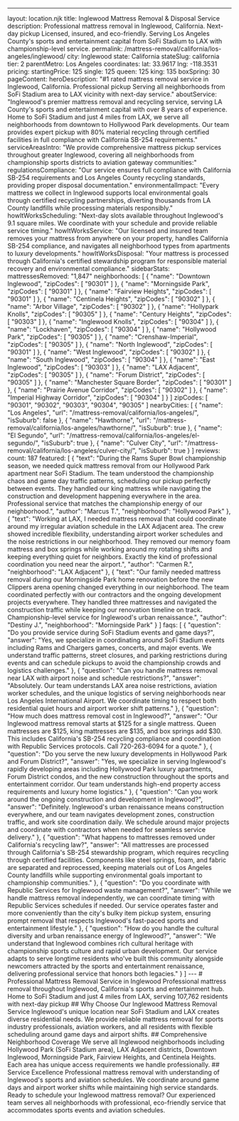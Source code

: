 ---
layout: location.njk
title: Inglewood Mattress Removal & Disposal Service
description: Professional mattress removal in Inglewood, California. Next-day pickup Licensed, insured, and eco-friendly. Serving Los Angeles County's sports and entertainment capital from SoFi Stadium to LAX with championship-level service.
permalink: /mattress-removal/california/los-angeles/inglewood/
city: Inglewood state: California stateSlug: california tier: 2 parentMetro: Los Angeles coordinates: lat: 33.9617 lng: -118.3531 pricing: startingPrice: 125 single: 125 queen: 125 king: 135 boxSpring: 30 pageContent: heroDescription: "#1 rated mattress removal service in Inglewood, California. Professional pickup Serving all neighborhoods from SoFi Stadium area to LAX vicinity with next-day service." aboutService: "Inglewood's premier mattress removal and recycling service, serving LA County's sports and entertainment capital with over 8 years of experience. Home to SoFi Stadium and just 4 miles from LAX, we serve all neighborhoods from downtown to Hollywood Park developments. Our team provides expert pickup with 80% material recycling through certified facilities in full compliance with California SB-254 requirements." serviceAreasIntro: "We provide comprehensive mattress pickup services throughout greater Inglewood, covering all neighborhoods from championship sports districts to aviation gateway communities:" regulationsCompliance: "Our service ensures full compliance with California SB-254 requirements and Los Angeles County recycling standards, providing proper disposal documentation." environmentalImpact: "Every mattress we collect in Inglewood supports local environmental goals through certified recycling partnerships, diverting thousands from LA County landfills while processing materials responsibly." howItWorksScheduling: "Next-day slots available throughout Inglewood's 9.1 square miles. We coordinate with your schedule and provide reliable service timing." howItWorksService: "Our licensed and insured team removes your mattress from anywhere on your property, handles California SB-254 compliance, and navigates all neighborhood types from apartments to luxury developments." howItWorksDisposal: "Your mattress is processed through California's certified stewardship program for responsible material recovery and environmental compliance." sidebarStats: mattressesRemoved: "1,847" neighborhoods: [ { "name": "Downtown Inglewood", "zipCodes": [ "90301" ] }, { "name": "Morningside Park", "zipCodes": [ "90301" ] }, { "name": "Fairview Heights", "zipCodes": [ "90301" ] }, { "name": "Centinela Heights", "zipCodes": [ "90302" ] }, { "name": "Arbor Village", "zipCodes": [ "90302" ] }, { "name": "Hollypark Knolls", "zipCodes": [ "90305" ] }, { "name": "Century Heights", "zipCodes": [ "90303" ] }, { "name": "Inglewood Knolls", "zipCodes": [ "90304" ] }, { "name": "Lockhaven", "zipCodes": [ "90304" ] }, { "name": "Hollywood Park", "zipCodes": [ "90305" ] }, { "name": "Crenshaw-Imperial", "zipCodes": [ "90305" ] }, { "name": "North Inglewood", "zipCodes": [ "90301" ] }, { "name": "West Inglewood", "zipCodes": [ "90302" ] }, { "name": "South Inglewood", "zipCodes": [ "90304" ] }, { "name": "East Inglewood", "zipCodes": [ "90303" ] }, { "name": "LAX Adjacent", "zipCodes": [ "90305" ] }, { "name": "Forum District", "zipCodes": [ "90305" ] }, { "name": "Manchester Square Border", "zipCodes": [ "90301" ] }, { "name": "Prairie Avenue Corridor", "zipCodes": [ "90302" ] }, { "name": "Imperial Highway Corridor", "zipCodes": [ "90304" ] } ] zipCodes: [ "90301", "90302", "90303", "90304", "90305" ] nearbyCities: [ { "name": "Los Angeles", "url": "/mattress-removal/california/los-angeles/", "isSuburb": false }, { "name": "Hawthorne", "url": "/mattress-removal/california/los-angeles/hawthorne/", "isSuburb": true }, { "name": "El Segundo", "url": "/mattress-removal/california/los-angeles/el-segundo/", "isSuburb": true }, { "name": "Culver City", "url": "/mattress-removal/california/los-angeles/culver-city/", "isSuburb": true } ] reviews: count: 187 featured: [ { "text": "During the Rams Super Bowl championship season, we needed quick mattress removal from our Hollywood Park apartment near SoFi Stadium. The team understood the championship chaos and game day traffic patterns, scheduling our pickup perfectly between events. They handled our king mattress while navigating the construction and development happening everywhere in the area. Professional service that matches the championship energy of our neighborhood.", "author": "Marcus T.", "neighborhood": "Hollywood Park" }, { "text": "Working at LAX, I needed mattress removal that could coordinate around my irregular aviation schedule in the LAX Adjacent area. The crew showed incredible flexibility, understanding airport worker schedules and the noise restrictions in our neighborhood. They removed our memory foam mattress and box springs while working around my rotating shifts and keeping everything quiet for neighbors. Exactly the kind of professional coordination you need near the airport.", "author": "Carmen R.", "neighborhood": "LAX Adjacent" }, { "text": "Our family needed mattress removal during our Morningside Park home renovation before the new Clippers arena opening changed everything in our neighborhood. The team coordinated perfectly with our contractors and the ongoing development projects everywhere. They handled three mattresses and navigated the construction traffic while keeping our renovation timeline on track. Championship-level service for Inglewood's urban renaissance.", "author": "Destiny J.", "neighborhood": "Morningside Park" } ] faqs: [ { "question": "Do you provide service during SoFi Stadium events and game days?", "answer": "Yes, we specialize in coordinating around SoFi Stadium events including Rams and Chargers games, concerts, and major events. We understand traffic patterns, street closures, and parking restrictions during events and can schedule pickups to avoid the championship crowds and logistics challenges." }, { "question": "Can you handle mattress removal near LAX with airport noise and schedule restrictions?", "answer": "Absolutely. Our team understands LAX area noise restrictions, aviation worker schedules, and the unique logistics of serving neighborhoods near Los Angeles International Airport. We coordinate timing to respect both residential quiet hours and airport worker shift patterns." }, { "question": "How much does mattress removal cost in Inglewood?", "answer": "Our Inglewood mattress removal starts at $125 for a single mattress. Queen mattresses are $125, king mattresses are $135, and box springs add $30. This includes California's SB-254 recycling compliance and coordination with Republic Services protocols. Call 720-263-6094 for a quote." }, { "question": "Do you serve the new luxury developments in Hollywood Park and Forum District?", "answer": "Yes, we specialize in serving Inglewood's rapidly developing areas including Hollywood Park luxury apartments, Forum District condos, and the new construction throughout the sports and entertainment corridor. Our team understands high-end property access requirements and luxury home logistics." }, { "question": "Can you work around the ongoing construction and development in Inglewood?", "answer": "Definitely. Inglewood's urban renaissance means construction everywhere, and our team navigates development zones, construction traffic, and work site coordination daily. We schedule around major projects and coordinate with contractors when needed for seamless service delivery." }, { "question": "What happens to mattresses removed under California's recycling law?", "answer": "All mattresses are processed through California's SB-254 stewardship program, which requires recycling through certified facilities. Components like steel springs, foam, and fabric are separated and reprocessed, keeping materials out of Los Angeles County landfills while supporting environmental goals important to championship communities." }, { "question": "Do you coordinate with Republic Services for Inglewood waste management?", "answer": "While we handle mattress removal independently, we can coordinate timing with Republic Services schedules if needed. Our service operates faster and more conveniently than the city's bulky item pickup system, ensuring prompt removal that respects Inglewood's fast-paced sports and entertainment lifestyle." }, { "question": "How do you handle the cultural diversity and urban renaissance energy of Inglewood?", "answer": "We understand that Inglewood combines rich cultural heritage with championship sports culture and rapid urban development. Our service adapts to serve longtime residents who've built this community alongside newcomers attracted by the sports and entertainment renaissance, delivering professional service that honors both legacies." } ] --- # Professional Mattress Removal Service in Inglewood Professional mattress removal throughout Inglewood, California's sports and entertainment hub. Home to SoFi Stadium and just 4 miles from LAX, serving 107,762 residents with next-day pickup ## Why Choose Our Inglewood Mattress Removal Service Inglewood's unique location near SoFi Stadium and LAX creates diverse residential needs. We provide reliable mattress removal for sports industry professionals, aviation workers, and all residents with flexible scheduling around game days and airport shifts. ## Comprehensive Neighborhood Coverage We serve all Inglewood neighborhoods including Hollywood Park (SoFi Stadium area), LAX Adjacent districts, Downtown Inglewood, Morningside Park, Fairview Heights, and Centinela Heights. Each area has unique access requirements we handle professionally. ## Service Excellence Professional mattress removal with understanding of Inglewood's sports and aviation schedules. We coordinate around game days and airport worker shifts while maintaining high service standards. Ready to schedule your Inglewood mattress removal? Our experienced team serves all neighborhoods with professional, eco-friendly service that accommodates sports events and aviation schedules.